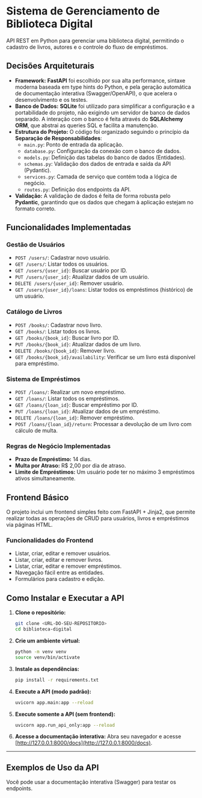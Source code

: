 # Sistema de Gerenciamento de Biblioteca Digital

API REST em Python para gerenciar uma biblioteca digital, permitindo o cadastro de livros, autores e o controle do fluxo de empréstimos.

## Decisões Arquiteturais

*   **Framework:** **FastAPI** foi escolhido por sua alta performance, sintaxe moderna baseada em type hints do Python, e pela geração automática de documentação interativa (Swagger/OpenAPI), o que acelera o desenvolvimento e os testes.
*   **Banco de Dados:** **SQLite** foi utilizado para simplificar a configuração e a portabilidade do projeto, não exigindo um servidor de banco de dados separado. A interação com o banco é feita através do **SQLAlchemy ORM**, que abstrai as queries SQL e facilita a manutenção.
*   **Estrutura do Projeto:** O código foi organizado seguindo o princípio da **Separação de Responsabilidades**:
    *   `main.py`: Ponto de entrada da aplicação.
    *   `database.py`: Configuração da conexão com o banco de dados.
    *   `models.py`: Definição das tabelas do banco de dados (Entidades).
    *   `schemas.py`: Validação dos dados de entrada e saída da API (Pydantic).
    *   `services.py`: Camada de serviço que contém toda a lógica de negócio.
    *   `routes.py`: Definição dos endpoints da API.
*   **Validação:** A validação de dados é feita de forma robusta pelo **Pydantic**, garantindo que os dados que chegam à aplicação estejam no formato correto.

## Funcionalidades Implementadas

### Gestão de Usuários
*   `POST /users/`: Cadastrar novo usuário.
*   `GET /users/`: Listar todos os usuários.
*   `GET /users/{user_id}`: Buscar usuário por ID.
*   `PUT /users/{user_id}`: Atualizar dados de um usuário.
*   `DELETE /users/{user_id}`: Remover usuário.
*   `GET /users/{user_id}/loans`: Listar todos os empréstimos (histórico) de um usuário.

### Catálogo de Livros
*   `POST /books/`: Cadastrar novo livro.
*   `GET /books/`: Listar todos os livros.
*   `GET /books/{book_id}`: Buscar livro por ID.
*   `PUT /books/{book_id}`: Atualizar dados de um livro.
*   `DELETE /books/{book_id}`: Remover livro.
*   `GET /books/{book_id}/availability`: Verificar se um livro está disponível para empréstimo.

### Sistema de Empréstimos
*   `POST /loans/`: Realizar um novo empréstimo.
*   `GET /loans/`: Listar todos os empréstimos.
*   `GET /loans/{loan_id}`: Buscar empréstimo por ID.
*   `PUT /loans/{loan_id}`: Atualizar dados de um empréstimo.
*   `DELETE /loans/{loan_id}`: Remover empréstimo.
*   `POST /loans/{loan_id}/return`: Processar a devolução de um livro com cálculo de multa.

### Regras de Negócio Implementadas
*   **Prazo de Empréstimo:** 14 dias.
*   **Multa por Atraso:** R$ 2,00 por dia de atraso.
*   **Limite de Empréstimos:** Um usuário pode ter no máximo 3 empréstimos ativos simultaneamente.

## Frontend Básico

O projeto inclui um frontend simples feito com FastAPI + Jinja2, que permite realizar todas as operações de CRUD para usuários, livros e empréstimos via páginas HTML.

### Funcionalidades do Frontend

* Listar, criar, editar e remover usuários.
* Listar, criar, editar e remover livros.
* Listar, criar, editar e remover empréstimos.
* Navegação fácil entre as entidades.
* Formulários para cadastro e edição.

## Como Instalar e Executar a API

1.  **Clone o repositório:**
    ```bash
    git clone <URL-DO-SEU-REPOSITORIO>
    cd biblioteca-digital
    ```

2.  **Crie um ambiente virtual:**
    ```bash
    python -m venv venv
    source venv/bin/activate
    ```

3.  **Instale as dependências:**
    ```bash
    pip install -r requirements.txt
    ```

4.  **Execute a API (modo padrão):**
    ```bash
    uvicorn app.main:app --reload
    ```

5.  **Execute somente a API (sem frontend):**
    ```bash
    uvicorn app.run_api_only:app --reload
    ```

6.  **Acesse a documentação interativa:**
    Abra seu navegador e acesse [http://127.0.0.1:8000/docs](http://127.0.0.1:8000/docs).

---

## Exemplos de Uso da API
Você pode usar a documentação interativa (Swagger) para testar os endpoints.
